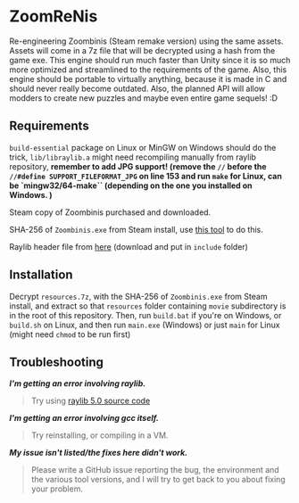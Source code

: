 # ZoomReNis
 Re-engineering Zoombinis (Steam remake version) using the same assets. Assets will come in a 7z file that will be decrypted using a hash from the game exe. This engine should run much faster than Unity since it is so much more optimized and streamlined to the requirements of the game. Also, this engine should be portable to virtually anything, because it is made in C and should never really become outdated. Also, the planned API will allow modders to create new puzzles and maybe even entire game sequels! :D
## Requirements
`build-essential` package on Linux or MinGW on Windows should do the trick, `lib/libraylib.a` might need recompiling manually from raylib repository, **remember to add JPG support! (remove the `//` before the ``//#define SUPPORT_FILEFORMAT_JPG`` on line 153 and run `make` for Linux, can be `mingw32/64-make`` (depending on the one you installed on Windows. )**  
  
Steam copy of Zoombinis purchased and downloaded.
  
SHA-256 of `Zoombinis.exe` from Steam install, use [this tool](https://emn178.github.io/online-tools/sha256_checksum.html) to do this. 
   
Raylib header file from [here](https://github.com/raysan5/raylib/blob/master/src/raylib.h/) (download and put in `include` folder)  
  
## Installation
Decrypt `resources.7z`, with the SHA-256 of `Zoombinis.exe` from Steam install, and extract so that `resources` folder containing `movie` subdirectory is in the root of this repository. Then, run `build.bat` if you're on Windows, or `build.sh` on Linux, and then run `main.exe` (Windows) or just `main` for Linux (might need `chmod` to be run first)  
  
## Troubleshooting
***I'm getting an error involving raylib.***
> Try using [raylib 5.0 source code](https://github.com/raysan5/raylib/blob/ae50bfa2cc569c0f8d5bc4315d39db64005b1b08/src/raylib.h)  
  
***I'm getting an error involving gcc itself.***
> Try reinstalling, or compiling in a VM.  
  
***My issue isn't listed/the fixes here didn't work.***
> Please write a GitHub issue reporting the bug, the environment and the various tool versions, and I will try to get back to you about fixing your problem.  
  